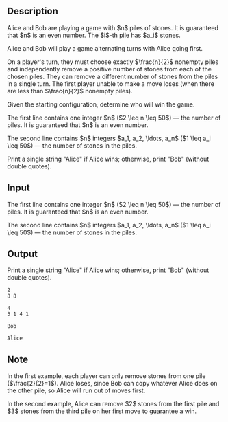 ## Description

<div><p>Alice and Bob are playing a game with $n$ piles of stones. It is guaranteed that $n$ is an even number. The $i$-th pile has $a_i$ stones.</p><p>Alice and Bob will play a game alternating turns with Alice going first.</p><p>On a player's turn, they must choose <span class="tex-font-style-bf">exactly</span> $\frac{n}{2}$ nonempty piles and independently remove a positive number of stones from each of the chosen piles. They <span class="tex-font-style-bf">can</span> remove a <span class="tex-font-style-bf">different</span> number of stones from the piles in a single turn. The first player unable to make a move loses (when there are less than $\frac{n}{2}$ nonempty piles).</p><p>Given the starting configuration, determine who will win the game.</p></div><div class="input-specification"><p>The first line contains one integer $n$ ($2 \leq n \leq 50$)&nbsp;— the number of piles. It is guaranteed that $n$ is an even number.</p><p>The second line contains $n$ integers $a_1, a_2, \ldots, a_n$ ($1 \leq a_i \leq 50$)&nbsp;— the number of stones in the piles.</p></div><div class="output-specification"><p>Print a single string "<span class="tex-font-style-tt">Alice</span>" if Alice wins; otherwise, print "<span class="tex-font-style-tt">Bob</span>" (without double quotes).</p></div>

## Input

<p>The first line contains one integer $n$ ($2 \leq n \leq 50$)&nbsp;— the number of piles. It is guaranteed that $n$ is an even number.</p><p>The second line contains $n$ integers $a_1, a_2, \ldots, a_n$ ($1 \leq a_i \leq 50$)&nbsp;— the number of stones in the piles.</p>

## Output

<p>Print a single string "<span class="tex-font-style-tt">Alice</span>" if Alice wins; otherwise, print "<span class="tex-font-style-tt">Bob</span>" (without double quotes).</p>





```input1
2
8 8
```




```input2
4
3 1 4 1
```




```output1
Bob
```




```output2
Alice
```



## Note

<p>In the first example, each player can only remove stones from one pile ($\frac{2}{2}=1$). Alice loses, since Bob can copy whatever Alice does on the other pile, so Alice will run out of moves first.</p><p>In the second example, Alice can remove $2$ stones from the first pile and $3$ stones from the third pile on her first move to guarantee a win.</p>
